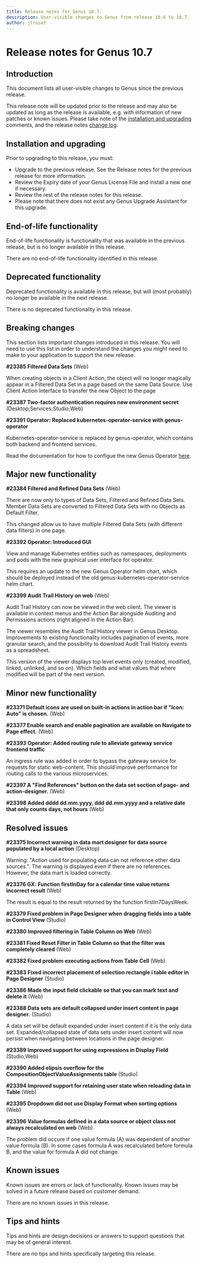 ```yaml
---
title: Release notes for Genus 10.7.
description: User-visible changes to Genus from release 10.6 to 10.7.
author: jtroset
---
```


# Release notes for Genus 10.7

## Introduction

This document lists all user-visible changes to Genus since the previous release.

This release note will be updated prior to the release and may also be updated as long as the release is available, e.g. with information of new patches or known issues. Please take note of the [installation and upgrading](#installation-and-upgrading) comments, and the release notes [change log](#change-log).

## Installation and upgrading

Prior to upgrading to this release, you must:

- Upgrade to the previous release. See the Release notes for the previous release for more information.
- Review the Expiry date of your Genus License File and install a new one if necessary.
- Review the rest of the release notes for this release.
- Please note that there does not exist any Genus Upgrade Assistant for this upgrade.

<!--rntype01-start INSTALLATION / UPGRADE. DO NOT CHANGE THESE TAGS. ANY CHANGES BELOW WILL BE OVERWRITTEN.-->

<!--rntype01-end   INSTALLATION / UPGRADE. DO NOT CHANGE THESE TAGS. ANY CHANGES ABOVE WILL BE OVERWRITTEN.-->
<!-- release note type 2 is missing. That's ok.-->

## End-of-life functionality

End-of-life functionality is functionality that was available in the previous release, but is no longer available in this release.
<!--rntype03-start END-OF-LIFE. DO NOT CHANGE THESE TAGS. ANY CHANGES BELOW WILL BE OVERWRITTEN.-->
There are no end-of-life functionality identified in this release.
<!--rntype03-end   END-OF-LIFE. DO NOT CHANGE THESE TAGS. ANY CHANGES ABOVE WILL BE OVERWRITTEN.-->
## Deprecated functionality

Deprecated functionality is available in this release, but will (most probably) no longer be available in the next release.
<!--rntype04-start DEPRECATED. DO NOT CHANGE THESE TAGS. ANY CHANGES BELOW WILL BE OVERWRITTEN.-->
There is no deprecated functionality in this release.
<!--rntype04-end   DEPRECATED. DO NOT CHANGE THESE TAGS. ANY CHANGES ABOVE WILL BE OVERWRITTEN.-->
## Breaking changes

This section lists important changes introduced in this release. You will need to use this list in order to understand the changes you might need to make to your application to support the new release.
<!--rntype05-start BREAKING. DO NOT CHANGE THESE TAGS. ANY CHANGES BELOW WILL BE OVERWRITTEN.-->
<!--ID a579820f-f608-4f2f-91dc-a74a72e9ea54 -->
**#23385 Filtered Data Sets** (Web)

When creating objects in a Client Action, the object will no longer magically appear in a Filtered Data Set in a page based on the same Data Source. Use Client Action Interface to transfer the new Object to the page

<!--ID 2d6f34b4-ce9c-4d80-870d-e6ceeb6ce152 -->
**#23387 Two-factor authentication requires new environment secret** (Desktop;Services;Studio;Web)

<!--ID adde2580-31e0-4502-9ebb-7f871fbc89d2 -->
**#23391 Operator: Replaced kubernetes-operator-service with genus-operator**

Kubernetes-operator-service is replaced by genus-operator, which contains both backend and frontend services.

Read the documentation for how to configue the new Genus Operator [here](https://docs.genus.no/developers/installation-and-configuration/deploying-genus-10-on-kubernetes/genus-operator/index.html).

<!--rntype05-end   BREAKING. DO NOT CHANGE THESE TAGS. ANY CHANGES ABOVE WILL BE OVERWRITTEN.-->
## Major new functionality
<!--rntype06-start MAJOR. DO NOT CHANGE THESE TAGS. ANY CHANGES BELOW WILL BE OVERWRITTEN.-->
<!--ID 9690cc4b-b0be-4164-b54a-40ebaf61bcb4 -->
**#23384 Filtered and Refined Data Sets** (Web)

There are now only to types of Data Sets, Filtered and Refined Data Sets. Member Data Sets are converted to Filtered Data Sets with no Objects as Default Filter.

This changed allow us to have multiple Filtered Data Sets (with different data filters) in one page.

<!--ID 5cedc210-f23a-4057-86ff-d1d859575688 -->
**#23392 Operator: Introduced GUI**

View and manage Kubernetes entities such as namespaces, deployments and pods with the new graphical user interface for operator.

This requires an update to the new Genus Operator helm chart, which should be deployed instead of the old genus-kubernetes-operator-service helm chart.

<!--ID 866c4eb6-1858-4864-b6ea-1c3596293e7b -->
**#23399 Audit Trail History on web** (Web)

Audit Trail History can now be viewed in the web client. The viewer is available in context menus and the Action Bar alongside Auditing and Permissions actions (right aligned in the Action Bar).

The viewer resembles the Audit Trail History viewer in Genus Desktop. Improvements to existing functionality includes pagination of events, more granular search, and the possibility to download Audit Trail History events as a spreadsheet.

This version of the viewer displays top level events only (created, modified, linked, unlinked, and so on). Which fields and what values that where modified will be part of the next version.

<!--rntype06-end   MAJOR. DO NOT CHANGE THESE TAGS. ANY CHANGES ABOVE WILL BE OVERWRITTEN.-->
## Minor new functionality
<!--rntype07-start MINOR. DO NOT CHANGE THESE TAGS. ANY CHANGES BELOW WILL BE OVERWRITTEN.-->
<!--ID 91963e07-ffc1-4dc2-ac6b-c943ce60fd26 -->
**#23371 Default icons are used on built-in actions in action bar if "Icon: Auto" is chosen.** (Web)

<!--ID c4416f61-eefa-4c07-bd3c-59e6faeebb00 -->
**#23377 Enable search and enable pagination are available on Navigate to Page effect.** (Web)

<!--ID 440751c4-000c-4560-b1c6-628dbd3a4609 -->
**#23393 Operator: Added routing rule to alleviate gateway service frontend traffic**

An ingress rule was added in order to bypass the gateway service for requests for static web-content. This should improve performance for routing calls to the various microservices.

<!--ID c7003ed5-cf1f-41ed-ade8-6ecf538fb75b -->
**#23397 A "Find References" button on the data set section of page- and action-designer.** (Web)

<!--ID fb549125-9fe7-464b-a320-d42173f4f793 -->
**#23398 Added dddd dd.mm.yyyy, ddd dd.mm.yyyy and a relative date that only counts days, not hours** (Web)

<!--rntype07-end   MINOR. DO NOT CHANGE THESE TAGS. ANY CHANGES ABOVE WILL BE OVERWRITTEN.-->
## Resolved issues
<!--rntype08-start RESOLVED ISSUES. DO NOT CHANGE THESE TAGS. ANY CHANGES BELOW WILL BE OVERWRITTEN.-->
<!--ID 96b300c2-3e65-4f91-9e3c-b9a834c36784 -->
**#23375 Incorrect warning in data mart designer for data source populated by a local action** (Desktop)

Warning: "Action used for populating data can not reference other data sources.". The warning is displayed even if there are no references. However, the data mart is loaded correctly.

<!--ID e3ab1ec8-6d78-4b72-8375-89dfa9da4535 -->
**#23376 GX: Function firstInDay for a calendar time value returns incorrect result** (Web)

The result is equal to the result returned by the function firstIn7DaysWeek.

<!--ID de21e76c-84b0-4261-ba1a-09899c7de85f -->
**#23379 Fixed problem in Page Designer when dragging fields into a table in Control View** (Studio)

<!--ID ca92bb0c-827b-4ee0-a962-b380667fb9d9 -->
**#23380 Improved filtering in Table Column on Web** (Web)

<!--ID f6114808-9324-424e-a265-9423de354f6b -->
**#23381 Fixed Reset Filter in Table Column so that the filter was completely cleared** (Web)

<!--ID b673010f-190b-401f-a9e8-d5fa221fbfd3 -->
**#23382 Fixed problem executing actions from Table Cell** (Web)

<!--ID 42341e7f-f210-46c2-97fb-6cf6d6e826a0 -->
**#23383 Fixed incorrect placement of selection rectangle i table editor in Page Designer** (Studio)

<!--ID 2257cd79-a8d5-479b-89c0-7124de23c216 -->
**#23386 Made the input field clickable so that you can mark text and delete it** (Web)

<!--ID cb2b9cd9-9781-4dd4-b908-2256773bddd7 -->
**#23388 Data sets are default collapsed under insert content in page designer.** (Studio)

A data set will be default expanded under insert content if it is the only data set. Expanded/collapsed state of data sets under insert content will now persist when navigating between locations in the page designer.

<!--ID 7a6bd2bf-9ad3-4953-8d5e-ca4c65e5be51 -->
**#23389 Improved support for using expressions in Display Field** (Studio;Web)

<!--ID e36d9726-bc1c-4a87-97a1-202cf3dc86ab -->
**#23390 Added elipsis overflow for the CompositionObjectValueAssignments table** (Studio)

<!--ID bbcda12e-5926-4c22-b857-37977661b8e1 -->
**#23394 Improved support for retaining user state when reloading data in Table** (Web)

<!--ID ad32ca63-7b67-48bd-9e19-76fdf91075d0 -->
**#23395 Dropdown did not use Display Format when sorting options** (Web)

<!--ID 0ece4499-0a58-421c-8066-de1c0e1a2723 -->
**#23396 Value formulas defined in a data source or object class not always recalculated on web** (Web)

The problem did occure if one value formula (A) was dependent of another value formula (B). In some cases formula A was recalculated before formula B, and the value for formula A did not change.

<!--rntype08-end   RESOLVED ISSUES. DO NOT CHANGE THESE TAGS. ANY CHANGES ABOVE WILL BE OVERWRITTEN.-->
## Known issues

Known issues are errors or lack of functionality. Known issues may be solved in a future release based on customer demand.
<!--rntype09-start KNOWN ISSUES. DO NOT CHANGE THESE TAGS. ANY CHANGES BELOW WILL BE OVERWRITTEN.-->
There are no known issues in this release.
<!--rntype09-end   KNOWN ISSUES. DO NOT CHANGE THESE TAGS. ANY CHANGES ABOVE WILL BE OVERWRITTEN.-->
## Tips and hints

Tips and hints are design decisions or answers to support questions that may be of general interest.

There are no tips and hints specifically targeting this release.
<!--changelog CHANGELOG. DO NOT CHANGE THIS TAG. ANY CHANGES BELOW WILL BE DELETED.-->
